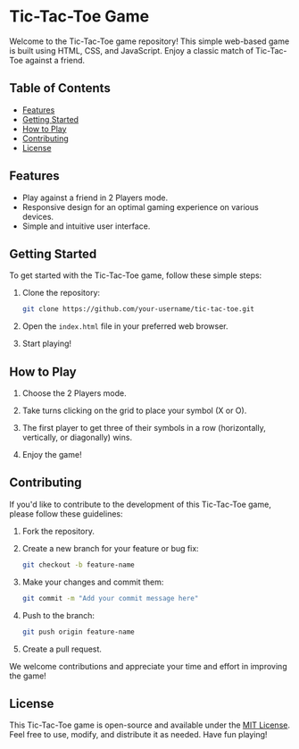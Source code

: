 # Tic-Tac-Toe Game

Welcome to the Tic-Tac-Toe game repository! This simple web-based game is built using HTML, CSS, and JavaScript. Enjoy a classic match of Tic-Tac-Toe against a friend.

## Table of Contents

- [Features](#features)
- [Getting Started](#getting-started)
- [How to Play](#how-to-play)
- [Contributing](#contributing)
- [License](#license)

## Features

- Play against a friend in 2 Players mode.
- Responsive design for an optimal gaming experience on various devices.
- Simple and intuitive user interface.

## Getting Started

To get started with the Tic-Tac-Toe game, follow these simple steps:

1. Clone the repository:

   ```bash
   git clone https://github.com/your-username/tic-tac-toe.git
   ```

2. Open the `index.html` file in your preferred web browser.

3. Start playing!

## How to Play

1. Choose the 2 Players mode.

2. Take turns clicking on the grid to place your symbol (X or O).

3. The first player to get three of their symbols in a row (horizontally, vertically, or diagonally) wins.

4. Enjoy the game!

## Contributing

If you'd like to contribute to the development of this Tic-Tac-Toe game, please follow these guidelines:

1. Fork the repository.

2. Create a new branch for your feature or bug fix:

   ```bash
   git checkout -b feature-name
   ```

3. Make your changes and commit them:

   ```bash
   git commit -m "Add your commit message here"
   ```

4. Push to the branch:

   ```bash
   git push origin feature-name
   ```

5. Create a pull request.

We welcome contributions and appreciate your time and effort in improving the game!

## License

This Tic-Tac-Toe game is open-source and available under the [MIT License](LICENSE). Feel free to use, modify, and distribute it as needed. Have fun playing!
